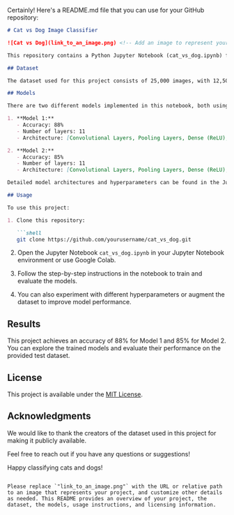 Certainly! Here's a README.md file that you can use for your GitHub repository:

```markdown
# Cat vs Dog Image Classifier

![Cat vs Dog](link_to_an_image.png) <!-- Add an image to represent your project -->

This repository contains a Python Jupyter Notebook (cat_vs_dog.ipynb) for a binary image classification task using Convolutional Neural Networks (CNNs) to distinguish between images of cats and dogs.

## Dataset

The dataset used for this project consists of 25,000 images, with 12,500 images of cats and 12,500 images of dogs. These images are divided into 10,000 training samples and 2,500 test samples for evaluation.

## Models

There are two different models implemented in this notebook, both using CNNs with approximately 11 layers, including Dense and Flatten layers. The primary activation function used is ReLU. Here's a summary of the models and their respective accuracies:

1. **Model 1:**
   - Accuracy: 88%
   - Number of layers: 11
   - Architecture: [Convolutional Layers, Pooling Layers, Dense (ReLU), Flatten, Dense (Sigmoid)]

2. **Model 2:**
   - Accuracy: 85%
   - Number of layers: 11
   - Architecture: [Convolutional Layers, Pooling Layers, Dense (ReLU), Flatten, Dense (Sigmoid)]

Detailed model architectures and hyperparameters can be found in the Jupyter Notebook.

## Usage

To use this project:

1. Clone this repository:

   ```shell
   git clone https://github.com/yourusername/cat_vs_dog.git
   ```

2. Open the Jupyter Notebook `cat_vs_dog.ipynb` in your Jupyter Notebook environment or use Google Colab.

3. Follow the step-by-step instructions in the notebook to train and evaluate the models.

4. You can also experiment with different hyperparameters or augment the dataset to improve model performance.

## Results

This project achieves an accuracy of 88% for Model 1 and 85% for Model 2. You can explore the trained models and evaluate their performance on the provided test dataset.

## License

This project is available under the [MIT License](LICENSE).

## Acknowledgments

We would like to thank the creators of the dataset used in this project for making it publicly available.

Feel free to reach out if you have any questions or suggestions!

Happy classifying cats and dogs!
```

Please replace `"link_to_an_image.png"` with the URL or relative path to an image that represents your project, and customize other details as needed. This README provides an overview of your project, the dataset, the models, usage instructions, and licensing information.
